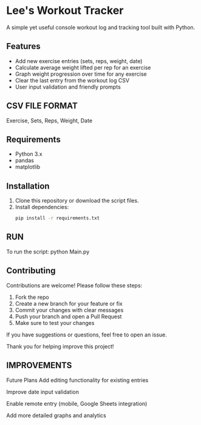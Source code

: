 # Lee's Workout Tracker

A simple yet useful console workout log and tracking tool built with Python.

## Features
- Add new exercise entries (sets, reps, weight, date)
- Calculate average weight lifted per rep for an exercise
- Graph weight progression over time for any exercise
- Clear the last entry from the workout log CSV
- User input validation and friendly prompts

## CSV FILE FORMAT
Exercise, Sets, Reps, Weight, Date

## Requirements
- Python 3.x
- pandas
- matplotlib

## Installation

1. Clone this repository or download the script files.
2. Install dependencies:
   ```bash
   pip install -r requirements.txt
## RUN
To run the script: python Main.py

## Contributing

Contributions are welcome! Please follow these steps:

1. Fork the repo  
2. Create a new branch for your feature or fix  
3. Commit your changes with clear messages  
4. Push your branch and open a Pull Request  
5. Make sure to test your changes

If you have suggestions or questions, feel free to open an issue.

Thank you for helping improve this project!


## IMPROVEMENTS

Future Plans
Add editing functionality for existing entries

Improve date input validation

Enable remote entry (mobile, Google Sheets integration)

Add more detailed graphs and analytics